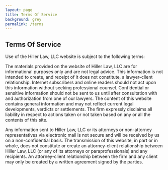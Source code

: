 ```yaml
---
layout: page
title: Terms Of Service
background: grey
permalink: /terms
---
```

<div class="col-lg-12 text-center">
	<h2 class="section-heading text-uppercase">Terms Of Service</h2>
</div>

Use of the Hiller Law, LLC website is subject to the following terms:

The materials provided on the website of Hiller Law, LLC are for informational purposes only and are not legal advice. This information is not intended to create, and receipt of it does not constitute, a lawyer-client relationship. Internet subscribers and online readers should not act upon this information without seeking professional counsel. Confidential or sensitive information should not be sent to us until after consultation with and authorization from one of our lawyers. The content of this website contains general information and may not reflect current legal developments, verdicts or settlements. The firm expressly disclaims all liability in respect to actions taken or not taken based on any or all the contents of this site.

Any information sent to Hiller Law, LLC or its attorneys or non-attorney representatives via electronic mail is not secure and will be received by us on a non-confidential basis. The transmission of this website, in part or in whole, does not constitute or create an attorney-client relationship between Hiller Law, LLC (or any of its attorneys or paraprofessionals) and any recipients. An attorney-client relationship between the firm and any client may only be created by a written agreement signed by the parties.
